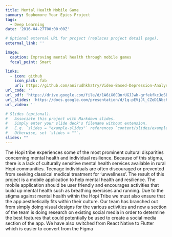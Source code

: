 ```yaml
---
title: Mental Health Mobile Game
summary: Sophomore Year Epics Project
tags:
  - Deep Learning
date: '2016-04-27T00:00:00Z'

# Optional external URL for project (replaces project detail page).
external_link: ''

image:
  caption: Improving mental health through mobile games
  focal_point: Smart

links:
  - icon: github
    icon_pack: fab
    url: https://github.com/anirudhkhatry/Video-Based-Depression-Analysis-AVEC2017
url_code: ''
url_pdf: 'https://drive.google.com/file/d/1A6iX0CQnrUGJJwh-grfekfkcJoSEndE0/view?usp=sharing'
url_slides: 'https://docs.google.com/presentation/d/1q-pEVjJl_CZeD1NbchqWdoAipQJg3aW0oeb435HttAg/edit?usp=sharing'
url_video: ''

# Slides (optional).
#   Associate this project with Markdown slides.
#   Simply enter your slide deck's filename without extension.
#   E.g. `slides = "example-slides"` references `content/slides/example-slides.md`.
#   Otherwise, set `slides = ""`.
slides: ""
---
```


The Hopi tribe experiences some of the most prominent cultural disparities concerning mental health and individual resilience. Because of this stigma, there is a lack of culturally sensitive mental health services available in rural Hopi communities. Teenage individuals are often discouraged or prevented from seeking classical medical treatment for ‘unwellness’. The result of this project is a mobile application to help mental health and resilience. The mobile application should be user friendly and encourages activities that build up mental health such as breathing exercises and running. Due to the stigma against mental health within the Hopi Tribe we must also ensure that the app aesthetically fits within their culture. Our team has branched out from simply doing visual designs for the various activities and now a section of the team is doing research on existing social media in order to determine the best features that could potentially be used to create a social media section of the app. We have also switched from React Native to Flutter which is easier to convert from the Figma 
